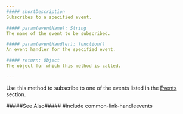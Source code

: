 ```yaml
---
##### shortDescription
Subscribes to a specified event.

##### param(eventName): String
The name of the event to be subscribed.

##### param(eventHandler): function()
An event handler for the specified event.

##### return: Object
The object for which this method is called.

---
```

Use this method to subscribe to one of the events listed in the [Events](/api-reference/10%20UI%20Widgets/CollectionWidget/4%20Events '{basewidgetpath}/Events/') section. 

#####See Also#####
#include common-link-handleevents
